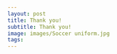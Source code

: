 ```yaml
---
layout: post
title: Thank you!  
subtitle: Thank you!  
image: images/Soccer uniform.jpg
tags: 
---
```


